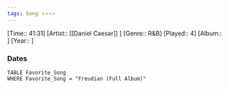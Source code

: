 ```yaml
---
tags: Song ⭐⭐⭐⭐ 
---
```

[Time:: 41:31]
[Artist:: [[Daniel Caesar]] ]
[Genre:: R&B]
[Played:: 4]
[Album:: ]
[Year:: ]
### Dates
````dataview
TABLE Favorite_Song
WHERE Favorite_Song = "Freudian (Full Album)"
````